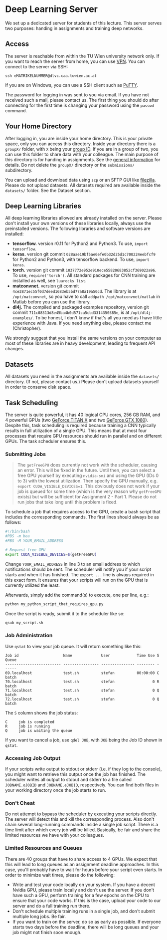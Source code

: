 
# Deep Learning Server #

We set up a dedicated server for students of this lecture. This server serves two purposes: handing in assignments and training deep networks.

## Access ##

The server is reachable from within the TU Wien university network only. If you want to reach the server from home, you can use [VPN](https://www.zid.tuwien.ac.at/tunet/vpn/client/). You can connect to the server via SSH:

    ssh eMATRIKELNUMMER@dlvc.caa.tuwien.ac.at

If you are on Windows, you can use a SSH client such as [PuTTY](http://www.putty.org/).

The password for logging in was sent to you via email. If you have not received such a mail, please contact us. The first thing you should do after connecting for the first time is changing your password using the `passwd` command.

## Your Home Directory ##

After logging in, you are inside your home directory. This is your private space, only you can access this directory. Inside your directory there is a `groupX/` folder, with `X` being your [group ID](https://github.com/cpra/dlvc2016/blob/master/assignments/groups.md). If you are in a group of two, you can use this folder to share data with your colleague. The main purpose of this directory is for handing in assignments. See the [general information](https://github.com/cpra/dlvc2016/blob/master/assignments/general.md) for details. Do not delete the `groupX/` directory or the `submissions/` subdirectory.

You can upload and download data using `scp` or an SFTP GUI like [filezilla](https://filezilla-project.org/). Please do not upload datasets. All datasets required are available inside the `datasets/` folder. See the Dataset section.

## Deep Learning Libraries ##

All deep learning libraries allowed are already installed on the server. Please don't install your own versions of these libraries locally, always use the preinstalled versions. The following libraries and software versions are installed:

* **tensorflow.** version r0.11 for Python2 and Python3. To use, `import tensorflow`.
* **keras.** version git commit `028aae19bf5ae6efe0b32d25d1c700224eebfcf9` for Python2 and Python3, with tensorflow backend. To use, `import keras`.
* **torch.** version git commit `1037772e952e910ece55820683852cf369022a96`. To use, `require('torch')`. All standard packages for CNN training are installed as well, see `luarocks list`.
* **matconvnet.** version git commit `4ce2871ec55f0d7deed1683eb5bd77a8a19a50cd`. The library is at `/opt/matconvnet`, so you have to call `addpath /opt/matconvnet/matlab` in Matlab before you can use the library.
* **dl4j.** The compiled and packaged examples repository, version git commit `711c08313d8e45ba4b0d571ca5cbd3314350385e`, is at `/opt/dl4j-examples/`. To be honest, I don't know if that's all you need as I have little experience with Java. If you need anything else, please contact me (Christopher).

We strongly suggest that you install the same versions on your computer as most of these libraries are in heavy development, leading to frequent API changes.

## Datasets ##

All datasets you need in the assignments are available inside the `datasets/` directory. (If not, please contact us.) Please don't upload datasets yourself in order to conserve disk space.

## Task Scheduling ##

The server is quite powerful, it has 40 logical CPU cores, 256 GB RAM, and 4 powerful GPUs (two [GeForce TITAN X](http://www.geforce.com/hardware/desktop-gpus/geforce-gtx-titan-x) and two [GeForce GTX 1080](http://www.geforce.com/hardware/10series/geforce-gtx-1080)). Despite this, task scheduling is required because training a CNN typically results in full utilization of a single GPU. This means that at most four processes that require GPU resources should run in parallel and on different GPUs. The task scheduler ensures this.

### Submitting Jobs ###

> The `getFreeGPU` does currently not work with the scheduler, causing an error. This will be fixed in the future. Until then, you can select a free GPU yourself by executing `nvidia-smi` and using the GPU (IDs 0 to 3) with the lowest utilization. Then specify the GPU manually, e.g. `export CUDA_VISIBLE_DEVICES=1`. This obviously does not work if your job is queued for some time (which is the very reason why `getFreeGPU` exists) but will be sufficient for Assignment 2 - Part 1. Please do not run jobs that take long until this problem is fixed.

To schedule a job that requires access to the GPU, create a bash script that includes the corresponding commands. The first lines should always be as follows:

```bash
#!/bin/bash
#PBS -m bea
#PBS -M YOUR_EMAIL_ADDRESS

# Request free GPU
export CUDA_VISIBLE_DEVICES=$(getFreeGPU)
```

Change `YOUR_EMAIL_ADDRESS` in line 3 to an email address to which notifications should be sent. The scheduler will notify you if your script starts and when it has finished. The `export ...` line is always required in this exact form. It ensures that your scripts will run on the GPU that is currently utilized the least.

Afterwards, simply add the command(s) to execute, one per line, e.g.:

```bash
python my_python_script_that_requires_gpu.py
```

Once the script is ready, submit it to the scheduler like so:

```bash
qsub my_script.sh
```

### Job Administration ###

Use `qstat` to view your job queue. It will return something like this:

    Job id                    Name             User            Time Use S Queue
    ------------------------- ---------------- --------------- -------- - -----
    69.localhost              test.sh          stefan          00:00:00 C batch
    70.localhost              test.sh          stefan                 0 R batch
    71.localhost              test.sh          stefan                 0 Q batch
    72.localhost              test.sh          stefan                 0 Q batch

The `S` column shows the job status:

    C     job is completed
    R     job is running
    Q     job is waiting the queue

If you want to cancel a job, use `qdel JOB`, with `JOB` being the Job ID shown in `qstat`.

### Accessing Job Output ###

If your scripts write output to stdout or stderr (i.e. if they log to the console), you might want to retrieve this output once the job has finished. The scheduler writes all output to stdout and stderr to a file called `JOBNAME.oJOBID` and `JOBNAME.eJOBID`, respectively. You can find both files in your working directory once the job starts to run.

### Don't Cheat ###

Do not attempt to bypass the scheduler by executing your scripts directly. The server will detect this and kill the corresponding process. Also don't chain several long-running commands inside a single job script. There is a time limit after which every job will be killed. Basically, be fair and share the limited resources we have with your colleagues.

### Limited Resources and Queues ###

There are 40 groups that have to share access to 4 GPUs. We expect that this will lead to long queues as an assignment deadline approaches. In this case, you'll probably have to wait for hours before your script even starts. In order to minimize wait times, please do the following:

* Write and test your code locally on your system. If you have a decent Nvidia GPU, please train locally and don't use the server. If you don't have such a GPU, perform training for a few epochs on the CPU to ensure that your code works. If this is the case, upload your code to our server and do a full training run there.
* Don't schedule multiple training runs in a single job, and don't submit multiple long jobs. Be fair.
* If you want to train on the server, do so as early as possible. If everyone starts two days before the deadline, there will be long queues and your job might not finish soon enough.
